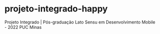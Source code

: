 # projeto-integrado-happy

Projeto Integrado | Pós-graduação Lato Sensu em Desenvolvimento Mobile - 2022 PUC Minas
